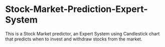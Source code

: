 # Stock-Market-Prediction-Expert-System
This is a Stock Market predictor, an Expert System using Candlestick chart that predicts when to invest and withdraw stocks from the market.
